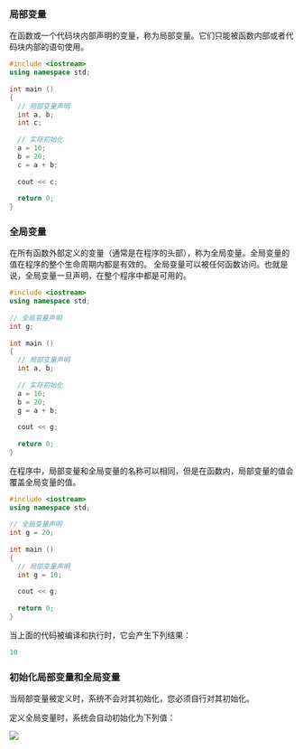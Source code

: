 

### 局部变量

在函数或一个代码块内部声明的变量，称为局部变量。它们只能被函数内部或者代码块内部的语句使用。

```c++
#include <iostream>
using namespace std;
 
int main ()
{
  // 局部变量声明
  int a, b;
  int c;
 
  // 实际初始化
  a = 10;
  b = 20;
  c = a + b;
 
  cout << c;
 
  return 0;
}
```

### 全局变量

在所有函数外部定义的变量（通常是在程序的头部），称为全局变量。全局变量的值在程序的整个生命周期内都是有效的。
全局变量可以被任何函数访问。也就是说，全局变量一旦声明，在整个程序中都是可用的。

```c++
#include <iostream>
using namespace std;
 
// 全局变量声明
int g;
 
int main ()
{
  // 局部变量声明
  int a, b;
 
  // 实际初始化
  a = 10;
  b = 20;
  g = a + b;
 
  cout << g;
 
  return 0;
}
```

在程序中，局部变量和全局变量的名称可以相同，但是在函数内，局部变量的值会覆盖全局变量的值。

```c++
#include <iostream>
using namespace std;
 
// 全局变量声明
int g = 20;
 
int main ()
{
  // 局部变量声明
  int g = 10;
 
  cout << g;
 
  return 0;
}
```
当上面的代码被编译和执行时，它会产生下列结果：

```c++
10
```

### 初始化局部变量和全局变量

当局部变量被定义时，系统不会对其初始化，您必须自行对其初始化。

定义全局变量时，系统会自动初始化为下列值：

<img src="../../images/微信截图_20200709165424.png">

